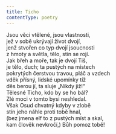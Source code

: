 ```yaml
---
title: Ticho
contentType: poetry
---
```


<section>

Jsou věci vtělené, jsou vlastnosti,  
jež v sobě ukrývají život dvojí,  
jenž stvořen co typ dvojí jsoucnosti  
z hmoty a světla, tělo, stín se rojí.  
Jak břeh a moře, tak je dvojí Tiš,  
je tělo, duch; ta pustých na místech  
pokrytých čerstvou travou, pláč a vzdech  
vděk přísný, lidské upomínky tíž  
děs berou jí, ta sluje „Nikdy již!“  
Tělesné Ticho, kdo by se ho bál?  
Zlé moci v tomto bysi neshledal.  
Však Osud chvatný kdyby v zlobě  
stín jeho náhle proti tobě hnal,  
(bez jmena elf to z pustých míst a skal,  
kam člověk nevkročí,) Bůh pomoz tobě!

</section>
